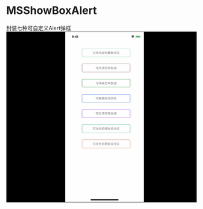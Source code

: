 # MSShowBoxAlert
封装七种可自定义Alert弹框
![image](https://github.com/sunmean/MSShowBoxAlert/blob/master/record201910281735.gif)

